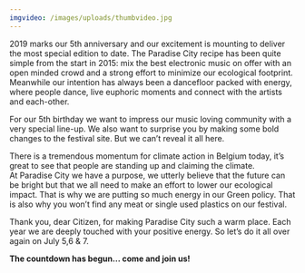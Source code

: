 ```yaml
---
imgvideo: /images/uploads/thumbvideo.jpg
---
```

2019 marks our 5th anniversary and our excitement is mounting
to deliver the most special edition to date. The Paradise City
recipe has been quite simple from the start in 2015: mix the
best electronic music on offer with an open minded crowd and a
strong effort to minimize our ecological footprint. Meanwhile
our intention has always been a dancefloor packed with energy,
where people dance, live euphoric moments and connect with
the artists and each-other.

For our 5th birthday we want to impress our music loving
community with a very special line-up. We also want to surprise
you by making some bold changes to the festival site. But we
can’t reveal it all here.

There is a tremendous momentum for climate action in Belgium today,
it’s great to see that people are standing up and claiming the climate.\
At Paradise City we have a purpose, we utterly believe that the
future can be bright but that we all need to make an effort to lower
our ecological impact. That is why we are putting so much energy in our Green policy.
That is also why you won’t find any meat or single used plastics on our festival.

Thank you, dear Citizen, for making Paradise City such a warm
place. Each year we are deeply touched with your positive energy.
So let’s do it all over again on July 5,6 & 7.

**The countdown has begun… come and join us!**
